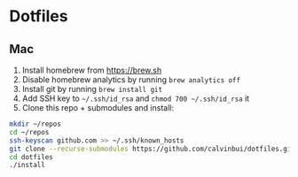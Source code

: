 # Dotfiles

## Mac
1. Install homebrew from https://brew.sh
1. Disable homebrew analytics by running `brew analytics off`
1. Install git by running `brew install git`
1. Add SSH key to `~/.ssh/id_rsa` and `chmod 700 ~/.ssh/id_rsa` it
1. Clone this repo + submodules and install:
```bash
mkdir ~/repos
cd ~/repos
ssh-keyscan github.com >> ~/.ssh/known_hosts
git clone --recurse-submodules https://github.com/calvinbui/dotfiles.git
cd dotfiles
./install
```
